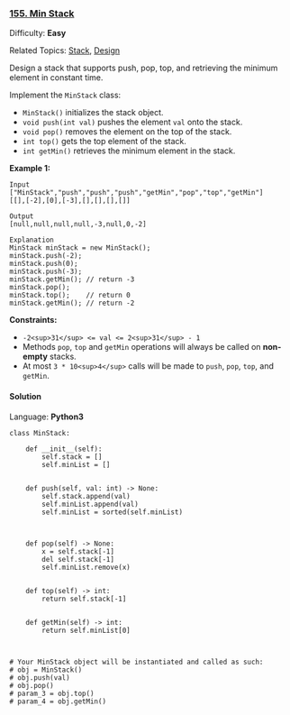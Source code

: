 ### [155\. Min Stack](https://leetcode.com/problems/min-stack/)

Difficulty: **Easy**  

Related Topics: [Stack](https://leetcode.com/tag/stack/), [Design](https://leetcode.com/tag/design/)


Design a stack that supports push, pop, top, and retrieving the minimum element in constant time.

Implement the `MinStack` class:

*   `MinStack()` initializes the stack object.
*   `void push(int val)` pushes the element `val` onto the stack.
*   `void pop()` removes the element on the top of the stack.
*   `int top()` gets the top element of the stack.
*   `int getMin()` retrieves the minimum element in the stack.

**Example 1:**

```
Input
["MinStack","push","push","push","getMin","pop","top","getMin"]
[[],[-2],[0],[-3],[],[],[],[]]

Output
[null,null,null,null,-3,null,0,-2]

Explanation
MinStack minStack = new MinStack();
minStack.push(-2);
minStack.push(0);
minStack.push(-3);
minStack.getMin(); // return -3
minStack.pop();
minStack.top();    // return 0
minStack.getMin(); // return -2
```

**Constraints:**

*   `-2<sup>31</sup> <= val <= 2<sup>31</sup> - 1`
*   Methods `pop`, `top` and `getMin` operations will always be called on **non-empty** stacks.
*   At most `3 * 10<sup>4</sup>` calls will be made to `push`, `pop`, `top`, and `getMin`.


#### Solution

Language: **Python3**

```python3
class MinStack:

    def __init__(self):
        self.stack = []
        self.minList = []
        

    def push(self, val: int) -> None:
        self.stack.append(val)
        self.minList.append(val)
        self.minList = sorted(self.minList)
                        
        

    def pop(self) -> None:
        x = self.stack[-1]
        del self.stack[-1]
        self.minList.remove(x)
        

    def top(self) -> int:
        return self.stack[-1]
        

    def getMin(self) -> int:
        return self.minList[0]
        


# Your MinStack object will be instantiated and called as such:
# obj = MinStack()
# obj.push(val)
# obj.pop()
# param_3 = obj.top()
# param_4 = obj.getMin()
```